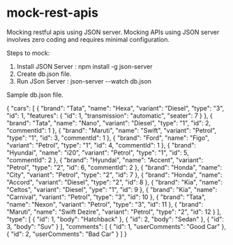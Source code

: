 # mock-rest-apis
Mocking restful apis using JSON server. Mocking APIs using JSON server involves zero coding and requires minimal configuration.

Steps to mock:
1. Install JSON Server : npm install -g json-server
2. Create db.json file.
3. Run JSon Server : json-server --watch db.json

Sample db.json file.

{
  "cars": [
    {
      "brand": "Tata",
      "name": "Hexa",
      "variant": "Diesel",
      "type": "3",
      "id": 1,
      "features": {
        "id": 1,
        "transmission": "automatic",
        "seater": 7
      }
    },
    {
      "brand": "Tata",
      "name": "Nano",
      "variant": "Diesel",
      "type": "1",
      "id": 2,
      "commentId": 1
    },
    {
      "brand": "Maruti",
      "name": "Swift",
      "variant": "Petrol",
      "type": "1",
      "id": 3,
      "commentId": 1
    },
    {
      "brand": "Ford",
      "name": "Figo",
      "variant": "Petrol",
      "type": "1",
      "id": 4,
      "commentId": 1
    },
    {
      "brand": "Hyundai",
      "name": "i20",
      "variant": "Petrol",
      "type": "1",
      "id": 5,
      "commentId": 2
    },
    {
      "brand": "Hyundai",
      "name": "Accent",
      "variant": "Petrol",
      "type": "2",
      "id": 6,
      "commentId": 2
    },
    {
      "brand": "Honda",
      "name": "City",
      "variant": "Petrol",
      "type": "2",
      "id": 7
    },
    {
      "brand": "Honda",
      "name": "Accord",
      "variant": "Diesel",
      "type": "2",
      "id": 8
    },
    {
      "brand": "Kia",
      "name": "Celtos",
      "variant": "Diesel",
      "ype": "1",
      "id": 9
    },
    {
      "brand": "Kia",
      "name": "Carnival",
      "variant": "Petrol",
      "type": "3",
      "id": 10
    },
    {
      "brand": "Tata",
      "name": "Nexon",
      "variant": "Petrol",
      "type": "3",
      "id": 11
    },
    {
      "brand": "Maruti",
      "name": "Swift Dezire",
      "variant": "Petrol",
      "type": "2",
      "id": 12
    }
  ],
  "type": [
    {
      "id": 1,
      "body": "Hatchback"
    },
    {
      "id": 2,
      "body": "Sedan"
    },
    {
      "id": 3,
      "body": "Suv"
    }
  ],
  "comments": [
    {
      "id": 1,
      "userComments": "Good Car"
    },
    {
      "id": 2,
      "userComments": "Bad Car"
    }
  ]
}

